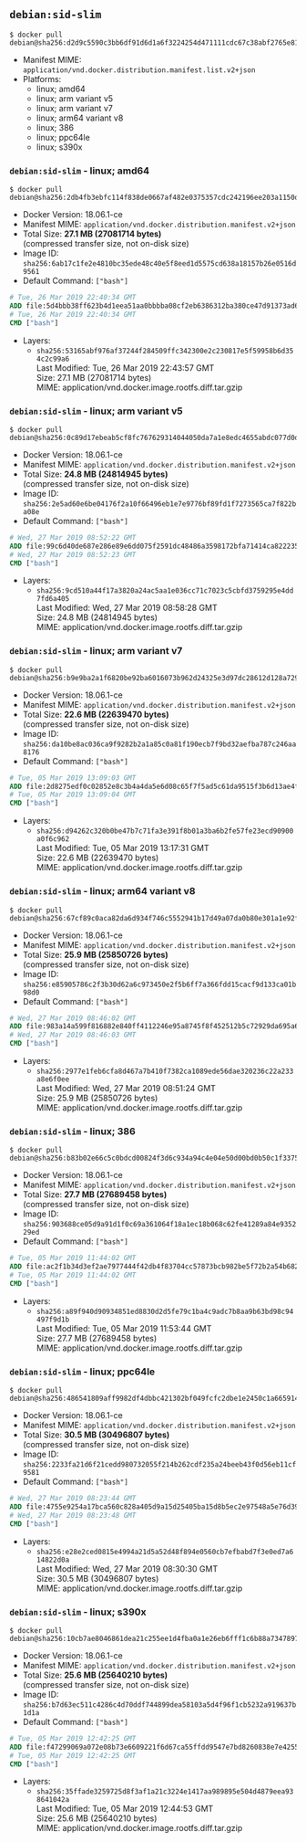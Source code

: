 ## `debian:sid-slim`

```console
$ docker pull debian@sha256:d2d9c5590c3bb6df91d6d1a6f3224254d471111cdc67c38abf2765e81d31ef2e
```

-	Manifest MIME: `application/vnd.docker.distribution.manifest.list.v2+json`
-	Platforms:
	-	linux; amd64
	-	linux; arm variant v5
	-	linux; arm variant v7
	-	linux; arm64 variant v8
	-	linux; 386
	-	linux; ppc64le
	-	linux; s390x

### `debian:sid-slim` - linux; amd64

```console
$ docker pull debian@sha256:2db4fb3ebfc114f838de0667af482e0375357cdc242196ee203a1150dabb13d4
```

-	Docker Version: 18.06.1-ce
-	Manifest MIME: `application/vnd.docker.distribution.manifest.v2+json`
-	Total Size: **27.1 MB (27081714 bytes)**  
	(compressed transfer size, not on-disk size)
-	Image ID: `sha256:6ab17c1fe2e4810bc35ede48c40e5f8eed1d5575cd638a18157b26e0516d9561`
-	Default Command: `["bash"]`

```dockerfile
# Tue, 26 Mar 2019 22:40:34 GMT
ADD file:5d4bbb38ff623b4d1eea51aa0bbbba08cf2eb6386312ba380ce47d91373ad696 in / 
# Tue, 26 Mar 2019 22:40:34 GMT
CMD ["bash"]
```

-	Layers:
	-	`sha256:53165abf976af37244f284509ffc342300e2c230817e5f59958b6d354c2c99a6`  
		Last Modified: Tue, 26 Mar 2019 22:43:57 GMT  
		Size: 27.1 MB (27081714 bytes)  
		MIME: application/vnd.docker.image.rootfs.diff.tar.gzip

### `debian:sid-slim` - linux; arm variant v5

```console
$ docker pull debian@sha256:0c89d17ebeab5cf8fc767629314044050da7a1e8edc4655abdc077d0daa85b28
```

-	Docker Version: 18.06.1-ce
-	Manifest MIME: `application/vnd.docker.distribution.manifest.v2+json`
-	Total Size: **24.8 MB (24814945 bytes)**  
	(compressed transfer size, not on-disk size)
-	Image ID: `sha256:2e5ad60e6be04176f2a10f66496eb1e7e9776bf89fd1f7273565ca7f822ba08e`
-	Default Command: `["bash"]`

```dockerfile
# Wed, 27 Mar 2019 08:52:22 GMT
ADD file:99c6d40de687e286e89e6dd075f2591dc48486a3598172bfa71414ca82223550 in / 
# Wed, 27 Mar 2019 08:52:23 GMT
CMD ["bash"]
```

-	Layers:
	-	`sha256:9cd510a44f17a3820a24ac5aa1e036cc71c7023c5cbfd3759295e4dd7fd6a405`  
		Last Modified: Wed, 27 Mar 2019 08:58:28 GMT  
		Size: 24.8 MB (24814945 bytes)  
		MIME: application/vnd.docker.image.rootfs.diff.tar.gzip

### `debian:sid-slim` - linux; arm variant v7

```console
$ docker pull debian@sha256:b9e9ba2a1f6820be92ba6016073b962d24325e3d97dc28612d128a7298548b4f
```

-	Docker Version: 18.06.1-ce
-	Manifest MIME: `application/vnd.docker.distribution.manifest.v2+json`
-	Total Size: **22.6 MB (22639470 bytes)**  
	(compressed transfer size, not on-disk size)
-	Image ID: `sha256:da10be8ac036ca9f9282b2a1a85c0a81f190ecb7f9bd32aefba787c246aa8176`
-	Default Command: `["bash"]`

```dockerfile
# Tue, 05 Mar 2019 13:09:03 GMT
ADD file:2d8275edf0c02852e8c3b4a4da5e6d08c65f7f5ad5c61da9515f3b6d13ae4fd5 in / 
# Tue, 05 Mar 2019 13:09:04 GMT
CMD ["bash"]
```

-	Layers:
	-	`sha256:d94262c320b0be47b7c71fa3e391f8b01a3ba6b2fe57fe23ecd90900a0f6c962`  
		Last Modified: Tue, 05 Mar 2019 13:17:31 GMT  
		Size: 22.6 MB (22639470 bytes)  
		MIME: application/vnd.docker.image.rootfs.diff.tar.gzip

### `debian:sid-slim` - linux; arm64 variant v8

```console
$ docker pull debian@sha256:67cf89c0aca82da6d934f746c5552941b17d49a07da0b80e301a1e92f09fb70e
```

-	Docker Version: 18.06.1-ce
-	Manifest MIME: `application/vnd.docker.distribution.manifest.v2+json`
-	Total Size: **25.9 MB (25850726 bytes)**  
	(compressed transfer size, not on-disk size)
-	Image ID: `sha256:e85905786c2f3b30d62a6c973450e2f5b6ff7a366fdd15cacf9d133ca01b98d0`
-	Default Command: `["bash"]`

```dockerfile
# Wed, 27 Mar 2019 08:46:02 GMT
ADD file:983a14a599f816882e840ff4112246e95a8745f8f452512b5c72929da695a6e7 in / 
# Wed, 27 Mar 2019 08:46:03 GMT
CMD ["bash"]
```

-	Layers:
	-	`sha256:2977e1feb6cfa8d467a7b410f7382ca1089ede56dae320236c22a233a8e6f0ee`  
		Last Modified: Wed, 27 Mar 2019 08:51:24 GMT  
		Size: 25.9 MB (25850726 bytes)  
		MIME: application/vnd.docker.image.rootfs.diff.tar.gzip

### `debian:sid-slim` - linux; 386

```console
$ docker pull debian@sha256:b83b02e66c5c0bdcd00824f3d6c934a94c4e04e50d00bd0b50c1f3375be7a00d
```

-	Docker Version: 18.06.1-ce
-	Manifest MIME: `application/vnd.docker.distribution.manifest.v2+json`
-	Total Size: **27.7 MB (27689458 bytes)**  
	(compressed transfer size, not on-disk size)
-	Image ID: `sha256:903688ce05d9a91d1f0c69a361064f18a1ec18b068c62fe41289a84e935229ed`
-	Default Command: `["bash"]`

```dockerfile
# Tue, 05 Mar 2019 11:44:02 GMT
ADD file:ac2f1b34d3ef2ae7977444f42db4f83704cc57873bcb982be5f72b2a54b6826c in / 
# Tue, 05 Mar 2019 11:44:02 GMT
CMD ["bash"]
```

-	Layers:
	-	`sha256:a89f940d90934851ed8830d2d5fe79c1ba4c9adc7b8aa9b63bd98c94497f9d1b`  
		Last Modified: Tue, 05 Mar 2019 11:53:44 GMT  
		Size: 27.7 MB (27689458 bytes)  
		MIME: application/vnd.docker.image.rootfs.diff.tar.gzip

### `debian:sid-slim` - linux; ppc64le

```console
$ docker pull debian@sha256:486541809aff9982df4dbbc421302bf049fcfc2dbe1e2450c1a665914d6e8e09
```

-	Docker Version: 18.06.1-ce
-	Manifest MIME: `application/vnd.docker.distribution.manifest.v2+json`
-	Total Size: **30.5 MB (30496807 bytes)**  
	(compressed transfer size, not on-disk size)
-	Image ID: `sha256:2233fa21d6f21cedd980732055f214b262cdf235a24beeb43f0d56eb11cf9581`
-	Default Command: `["bash"]`

```dockerfile
# Wed, 27 Mar 2019 08:23:44 GMT
ADD file:4755e9254a17bca560c828a405d9a15d25405ba15d8b5ec2e97548a5e76d39f6 in / 
# Wed, 27 Mar 2019 08:23:48 GMT
CMD ["bash"]
```

-	Layers:
	-	`sha256:e28e2ced0815e4994a21d5a52d48f894e0560cb7efbabd7f3e0ed7a614822d0a`  
		Last Modified: Wed, 27 Mar 2019 08:30:30 GMT  
		Size: 30.5 MB (30496807 bytes)  
		MIME: application/vnd.docker.image.rootfs.diff.tar.gzip

### `debian:sid-slim` - linux; s390x

```console
$ docker pull debian@sha256:10cb7ae8046861dea21c255ee1d4fba0a1e26eb6fff1c6b88a7347897c56071c
```

-	Docker Version: 18.06.1-ce
-	Manifest MIME: `application/vnd.docker.distribution.manifest.v2+json`
-	Total Size: **25.6 MB (25640210 bytes)**  
	(compressed transfer size, not on-disk size)
-	Image ID: `sha256:b7d63ec511c4286c4d70ddf744899dea58103a5d4f96f1cb5232a919637b1d1a`
-	Default Command: `["bash"]`

```dockerfile
# Tue, 05 Mar 2019 12:42:25 GMT
ADD file:f47299069a072e08b73e6609221f6d67ca55ffdd9547e7bd8260838e7e425532 in / 
# Tue, 05 Mar 2019 12:42:25 GMT
CMD ["bash"]
```

-	Layers:
	-	`sha256:35ffade3259725d8f3af1a21c3224e1417aa989895e504d4879eea938641042a`  
		Last Modified: Tue, 05 Mar 2019 12:44:53 GMT  
		Size: 25.6 MB (25640210 bytes)  
		MIME: application/vnd.docker.image.rootfs.diff.tar.gzip
